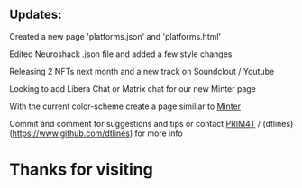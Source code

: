 ## Updates:
 
 Created a new page 'platforms.json' and 'platforms.html'
 
 Edited Neuroshack .json file and added a few style changes
 
 Releasing 2 NFTs next month and a new track on Soundclout / Youtube
 
 Looking to add Libera Chat or Matrix chat for our new Minter page
 
 With the current color-scheme create a page similiar to [Minter](https://prim4t.github.io/neuroshack/Minter/index)
 
 Commit and comment for suggestions and tips or contact [PRIM4T](https://primat.art) / (dtlines)(https://www.github.com/dtlines) for more info
 
 # Thanks for visiting


